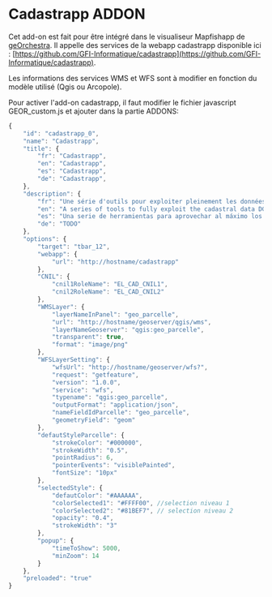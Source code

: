 Cadastrapp ADDON
==============  

Cet add-on est fait pour être intégré dans le visualiseur Mapfishapp de [geOrchestra](https://github.com/georchestra/georchestra). Il appelle des services de la webapp cadastrapp disponible ici : [https://github.com/GFI-Informatique/cadastrapp](https://github.com/GFI-Informatique/cadastrapp).

Les informations des services WMS et WFS sont à modifier en fonction du modèle utilisé (Qgis ou Arcopole).

Pour activer l'add-on cadastrapp, il faut modifier le fichier javascript GEOR_custom.js et ajouter dans la partie ADDONS: 

```js
{
    "id": "cadastrapp_0",
    "name": "Cadastrapp",
    "title": {
        "fr": "Cadastrapp",
        "en": "Cadastrapp",
        "es": "Cadastrapp",
        "de": "Cadastrapp",
    },
    "description": {
        "fr": "Une série d'outils pour exploiter pleinement les données cadastrales de la DGFiP",
        "en": "A series of tools to fully exploit the cadastral data DGFiP",
        "es": "Una serie de herramientas para aprovechar al máximo los datos catastrales DGFiP",
        "de": "TODO"
    },
    "options": {
        "target": "tbar_12",
        "webapp": {
            "url": "http://hostname/cadastrapp"
        },
        "CNIL": {
            "cnil1RoleName": "EL_CAD_CNIL1",
            "cnil2RoleName": "EL_CAD_CNIL2"
        },
        "WMSLayer": {
            "layerNameInPanel": "geo_parcelle",
            "url": "http://hostname/geoserver/qgis/wms",
            "layerNameGeoserver": "qgis:geo_parcelle",
            "transparent": true,
            "format": "image/png"
        },
        "WFSLayerSetting": {
            "wfsUrl": "http://hostname/geoserver/wfs?",
            "request": "getfeature",
            "version": "1.0.0",
            "service": "wfs",
            "typename": "qgis:geo_parcelle",
            "outputFormat": "application/json",
            "nameFieldIdParcelle": "geo_parcelle",
            "geometryField": "geom"
        },
        "defautStyleParcelle": {
            "strokeColor": "#000000",
            "strokeWidth": "0.5",
            "pointRadius": 6,
            "pointerEvents": "visiblePainted",
            "fontSize": "10px"
        },
        "selectedStyle": {
            "defautColor": "#AAAAAA",
            "colorSelected1": "#FFFF00", //selection niveau 1
            "colorSelected2": "#81BEF7", // selection niveau 2
            "opacity": "0.4",
            "strokeWidth": "3"
        },
        "popup": {
            "timeToShow": 5000,
            "minZoom": 14
        }
    },
    "preloaded": "true"
}
```
